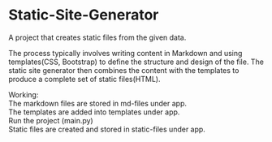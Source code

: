 # Static-Site-Generator
A project that creates static files from the given data.

The process typically involves writing content in Markdown and using templates(CSS, Bootstrap) to define the structure and design of the file. The static site generator then combines the content with the templates to produce a complete set of static files(HTML).

Working:  
The markdown files are stored in md-files under app.  
The templates are added into templates under app.  
Run the project (main.py)  
Static files are created and stored in static-files under app.
